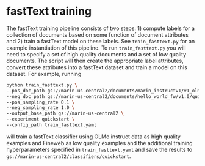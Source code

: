 # fastText training

The fastText training pipeline consists of two steps: 1) compute labels for a collection of documents based on 
some function of document attributes and 2) train a fastText model on these labels. See `train_fasttext.py` for an example 
instantiation of this pipeline. To run `train_fasttext.py` you will need to specify a set of high quality documents 
and a set of low quality documents. The script will then create the appropriate label attributes, convert these attributes into a fastText dataset and train a model on this dataset. For example, running 

```bash
python train_fasttext.py \
--pos_doc_path gs://marin-us-central2/documents/marin_instructv1/v1_olmo_mix/text \
--neg_doc_path gs://marin-us-central2/documents/hello_world_fw/v1.0/quickstart \
--pos_sampling_rate 0.1 \
--neg_sampling_rate 1.0 \
--output_base_path gs://marin-us-central2 \
--experiment quickstart \
--config_path train_fasttext.yaml
```
will train a fastText classifier using OLMo instruct data as high quality examples and Fineweb as low quality examples and 
the additional training hyperparameters specified in `train_fasttext.yaml` 
and save the results to `gs://marin-us-central2/classifiers/quickstart`.